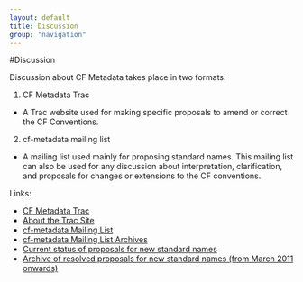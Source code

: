 ```yaml
---
layout: default
title: Discussion
group: "navigation"
---
```


#Discussion
 
Discussion about CF Metadata takes place in two formats:

1. CF Metadata Trac
  * A Trac website used for making specific proposals to amend or correct the CF Conventions. 
2. cf-metadata mailing list
  * A mailing list used mainly for proposing standard names. This mailing list can also be used for any discussion about interpretation, clarification, and proposals for changes or extensions to the CF conventions.  

Links:

* [CF Metadata Trac][trac]
* [About the Trac Site][about]
* [cf-metadata Mailing List][mail]
* [cf-metadata Mailing List Archives][archives]
* [Current status of proposals for new standard names][current]
* [Archive of resolved proposals for new standard names (from March 2011 onwards)][proposals]

[trac]: http://helene.llnl.gov/cf/trac/query?status=new&status=assigned&status=reopened&status=closed&order=id&desc=1
[about]: about-track.html
[mail]: http://mailman.cgd.ucar.edu/mailman/listinfo/cf-metadata
[archives]: http://mailman.cgd.ucar.edu/pipermail/cf-metadata/
[current]: http://cfeditor.ceda.ac.uk/proposals/1?status=active&namefilter=&proposerfilter=&descfilter=&filter+and+display=filter
[proposals]: http://cfeditor.ceda.ac.uk/proposals/1?status=inactive&namefilter=&proposerfilter=&descfilter=&filter+and+display=filter
